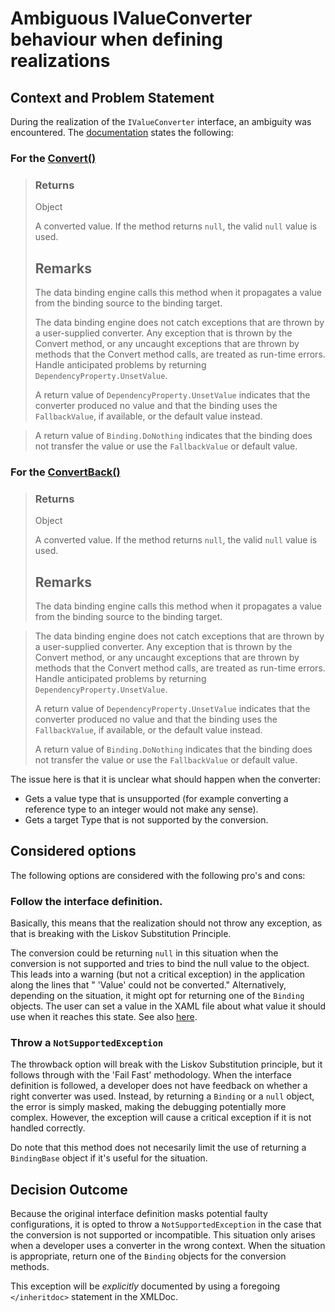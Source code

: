 # Ambiguous IValueConverter behaviour when defining realizations

## Context and Problem Statement

During the realization of the `IValueConverter` interface, an ambiguity was encountered. The [documentation](https://docs.microsoft.com/en-us/dotnet/api/system.windows.data.ivalueconverter?view=netframework-4.8) states the following: 

### For the [Convert()](https://docs.microsoft.com/en-us/dotnet/api/system.windows.data.ivalueconverter.convert?view=netframework-4.8) 
> ### Returns
> Object
>
> A converted value. If the method returns `null`, the valid `null` value is used.
>
> ## Remarks
>
> The data binding engine calls this method when it propagates a value from the binding source to the binding target.
> 
> The data binding engine does not catch exceptions that are thrown by a user-supplied converter. Any exception that is thrown by the Convert method, or any uncaught exceptions that are thrown by methods that the Convert method calls, are treated as run-time errors. Handle anticipated problems by returning `DependencyProperty.UnsetValue`.
>
> A return value of `DependencyProperty.UnsetValue` indicates that the converter produced no value and that the binding uses the `FallbackValue`, if available, or the default value instead.

> A return value of `Binding.DoNothing` indicates that the binding does not transfer the value or use the `FallbackValue` or default value.

### For the [ConvertBack()](https://docs.microsoft.com/en-us/dotnet/api/system.windows.data.ivalueconverter.convertback?view=netframework-4.8) 
> ### Returns
> Object
>
> A converted value. If the method returns `null`, the valid `null` value is used.
>
> ## Remarks
> 
> The data binding engine calls this method when it propagates a value from the binding source to the binding target.

> The data binding engine does not catch exceptions that are thrown by a user-supplied converter. Any exception that is thrown by the Convert method, or any uncaught exceptions that are thrown by methods that the Convert method calls, are treated as run-time errors. Handle anticipated problems by returning `DependencyProperty.UnsetValue`.
> 
> A return value of `DependencyProperty.UnsetValue` indicates that the converter produced no value and that the binding uses the `FallbackValue`, if available, or the default value instead.
> 
> A return value of `Binding.DoNothing` indicates that the binding does not transfer the value or use the `FallbackValue` or default value.

The issue here is that it is unclear what should happen when the converter: 

* Gets a value type that is unsupported (for example converting a reference type to an integer would not make any sense).
* Gets a target Type that is not supported by the conversion.

## Considered options
The following options are considered with the following pro's and cons:

### Follow the interface definition. 
Basically, this means that the realization should not throw any exception, as that is breaking with the Liskov Substitution Principle. 

The conversion could be returning `null` in this situation when the conversion is not supported and tries to bind the null value to the object. This leads into a warning (but not a critical exception) in the application along the lines that " 'Value' could not be converted." Alternatively, depending on the situation, it might opt for returning one of the `Binding` objects. The user can set a value in the XAML file about what value it should use when it reaches this state. See also [here](https://docs.microsoft.com/en-us/dotnet/api/system.windows.data.bindingbase.fallbackvalue?view=netframework-4.8).

### Throw a `NotSupportedException`
The throwback option will break with the Liskov Substitution principle, but it follows through with the 'Fail Fast' methodology. When the interface definition is followed, a developer does not have feedback on whether a right converter was used. Instead, by returning a `Binding` or a `null` object, the error is simply masked, making the debugging potentially more complex. However, the exception will cause a  critical exception if it is not handled correctly.

Do note that this method does not necesarily limit the use of returning a `BindingBase` object if it's useful for the situation.

## Decision Outcome
Because the original interface definition masks potential faulty configurations, it is opted to throw a `NotSupportedException` in the case that the conversion is not supported or incompatible. This situation only arises when a developer uses a converter in the wrong context. When the situation is appropriate, return one of the `Binding` objects for the conversion methods.

This exception will be *explicitly* documented by using a foregoing `</inheritdoc>` statement in the XMLDoc. 


